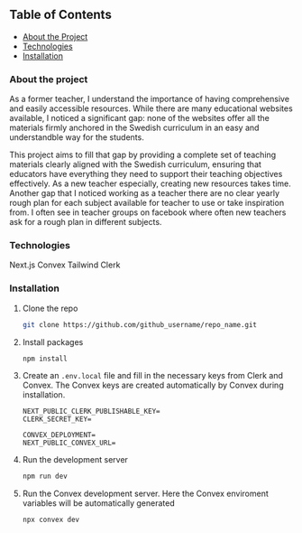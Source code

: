 
## Table of Contents
- [About the Project](#about-the-project)
- [Technologies](#technologies)
- [Installation](#installation)

### About the project 
As a former teacher, I understand the importance of having comprehensive and easily accessible resources. While there are many educational websites available, I noticed a significant gap: none of the websites offer all the materials firmly anchored in the Swedish curriculum in an easy and understandble way for the students. 

This project aims to fill that gap by providing a complete set of teaching materials clearly aligned with the Swedish curriculum, ensuring that educators have everything they need to support their teaching objectives effectively. As a new teacher especially, creating new resources takes time. Another gap that I noticed working as a teacher there are no clear yearly rough plan for each subject available for teacher to use or take inspiration from. I often see in teacher groups on facebook where often new teachers ask for a rough plan in different subjects. 

### Technologies
Next.js
Convex
Tailwind
Clerk

### Installation 

1. Clone the repo
   ```sh
   git clone https://github.com/github_username/repo_name.git
   ```
2. Install packages
   ```sh
   npm install
   ```
3. Create an `.env.local` file and fill in the necessary keys from Clerk and Convex. The Convex keys are created automatically by Convex during installation. 
   ```
   NEXT_PUBLIC_CLERK_PUBLISHABLE_KEY=
   CLERK_SECRET_KEY=
   
   CONVEX_DEPLOYMENT=
   NEXT_PUBLIC_CONVEX_URL=
   ```
4. Run the development server
   ```sh
   npm run dev
   ```
5. Run the Convex development server. Here the Convex enviroment variables will be automatically generated
   ```sh
   npx convex dev
   ```